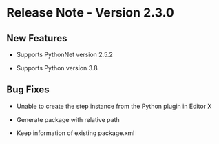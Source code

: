 # Release Note - Version 2.3.0

## New Features

- Supports PythonNet version 2.5.2

- Supports Python version 3.8

## Bug Fixes

- Unable to create the step instance from the Python plugin in Editor X

- Generate package with relative path

- Keep information of existing package.xml
